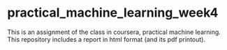 # practical_machine_learning_week4

This is an assignment of the class in coursera, practical machine learning.
This repository includes a report in html format (and its pdf printout). 
